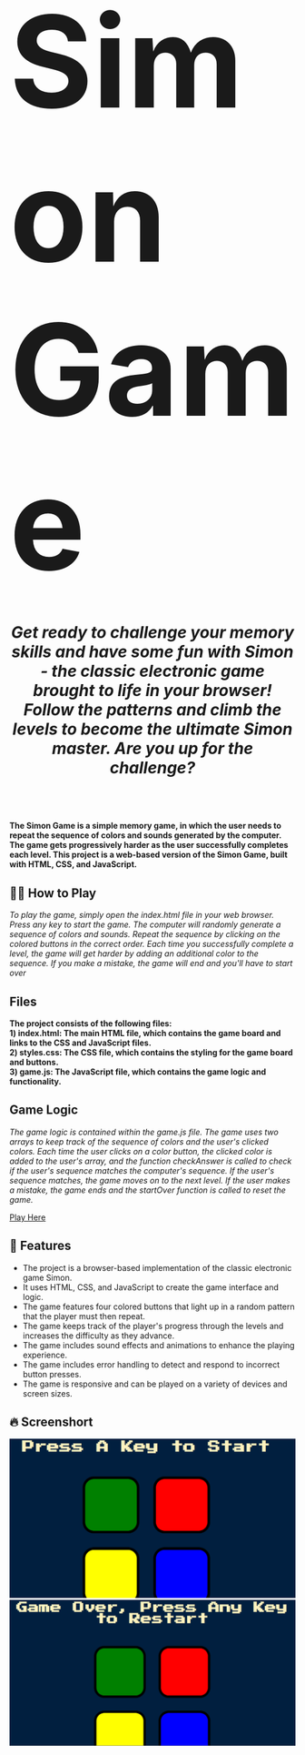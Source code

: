 
# <span style="font-size:800%; font-weight:bold">Simon Game</span>

# ***<p align="center" style="font-size: 100%">Get ready to challenge your memory skills and have some fun with Simon - the classic electronic game brought to life in your browser! Follow the patterns and climb the levels to become the ultimate Simon master. Are you up for the challenge?</p>***
<br>
<br>


**The Simon Game is a simple memory game, in which the user needs to repeat the sequence of colors and sounds generated by the computer. The game gets progressively    harder as the user successfully completes each level.
This project is a web-based version of the Simon Game, built with HTML, CSS, and JavaScript.**

## :woman_shrugging: **How to Play**
 *To play the game, simply open the index.html file in your web browser. Press any key to start the game. The computer will randomly generate a sequence of colors      and sounds. Repeat the sequence by clicking on the colored buttons in the correct order. Each time you successfully complete a level, the game will get harder by       adding an additional color to the sequence. If you make a mistake, the game will end and you'll have to start over*

## **Files**
**The project consists of the following files:**<br>
**1) index.html: The main HTML file, which contains the game board and links to the CSS and JavaScript files.<br>
  2) styles.css: The CSS file, which contains the styling for the game board and buttons.<br>
  3) game.js: The JavaScript file, which contains the game logic and functionality.**

## **Game Logic**
*The game logic is contained within the game.js file. The game uses two arrays to keep track of the sequence of colors and the user's clicked colors. Each time the user clicks on a color button, the clicked color is added to the user's array, and the function checkAnswer is called to check if the user's sequence matches the computer's sequence. If the user's sequence matches, the game moves on to the next level. If the user makes a mistake, the game ends and the startOver function is called to reset the game.*

[Play Here](file:///C:/Users/Hp/OneDrive/Desktop/Simon%20Game%20Challenge%20Step%201%20Answer/index.html)

## :rocket: **Features**

* The project is a browser-based implementation of the classic electronic game Simon.<br>
* It uses HTML, CSS, and JavaScript to create the game interface and logic.<br>
* The game features four colored buttons that light up in a random pattern that the player must then repeat.<br>
* The game keeps track of the player's progress through the levels and increases the difficulty as they advance.<br>
* The game includes sound effects and animations to enhance the playing experience.<br>
* The game includes error handling to detect and respond to incorrect button presses.<br>
* The game is responsive and can be played on a variety of devices and screen sizes.<br>

## :fire: **Screenshort**

![Screenshot of my project](im1.png)
![Screenshot of my project](im2.png)
